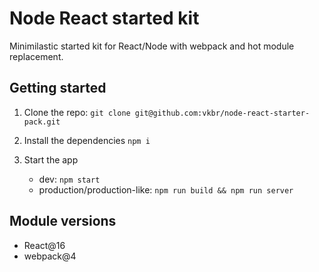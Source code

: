 # Node React started kit

Minimilastic started kit for React/Node with webpack and hot module replacement.

## Getting started

1. Clone the repo:
`git clone git@github.com:vkbr/node-react-starter-pack.git`

2. Install the dependencies
`npm i`

3. Start the app
	- dev: `npm start`
	- production/production-like: `npm run build && npm run server`

## Module versions
* React@16
* webpack@4